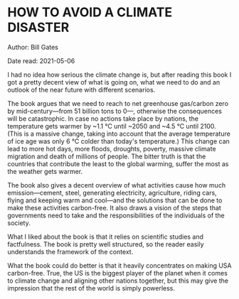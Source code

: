 # HOW TO AVOID A CLIMATE DISASTER
Author: Bill Gates

Date read: 2021-05-06

I had no idea how serious the climate change is, but after reading this book I got a pretty decent view of what is going on, what we need to do and an outlook of the near future with different scenarios.

The book argues that we need to reach to net greenhouse gas/carbon zero by mid-century—from 51 billion tons to 0—, otherwise the consequences will be catastrophic. In case no actions take place by nations, the temperature gets warmer by ~1.1 ℃ until ~2050 and ~4.5 ℃ until 2100. (This is a massive change, taking into account that the average temperature of ice age was only 6 ℃ colder than today's temperature.) This change can lead to more hot days, more floods, droughts, poverty, massive climate migration and death of millions of people. The bitter truth is that the countries that contribute the least to the global warming, suffer the most as the weather gets warmer.

The book also gives a decent overview of what activities cause how much emission—cement, steel, generating electricity, agriculture, riding cars, flying and keeping warm and cool—and the solutions that can be done to make these activities carbon-free. It also draws a vision of the steps that governments need to take and the responsibilities of the individuals of the society.

What I liked about the book is that it relies on scientific studies and factfulness. The book is pretty well structured, so the reader easily understands the framework of the context.

What the book could do better is that it heavily concentrates on making USA carbon-free. True, the US is the biggest player of the planet when it comes to climate change and aligning other nations together, but this may give the impression that the rest of the world is simply powerless.
